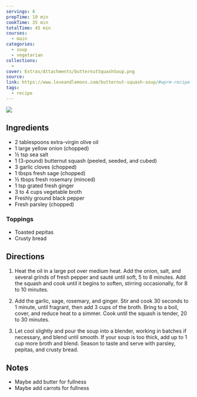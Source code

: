 ```yaml
---
servings: 6
prepTime: 10 min
cookTime: 35 min
totalTime: 45 min
courses:
  - main
categories:
  - soup
  - vegetarian
collections:
  -
cover: Extras/Attachments/butternutSquashSoup.png
source:
link: https://www.loveandlemons.com/butternut-squash-soup/#wprm-recipe-container-42573
tags:
  - recipe
---
```


![](Extras/Attachments/butternutSquashSoup.png)


## Ingredients

- 2 tablespoons extra-virgin olive oil
- 1 large yellow onion (chopped)
- ½ tsp sea salt
- 1 (3-pound) butternut squash (peeled, seeded, and cubed)
- 3 garlic cloves (chopped)
- 1 tbsps fresh sage (chopped)
- ½ tbsps fresh rosemary (minced)
- 1 tsp grated fresh ginger
- 3 to 4 cups vegetable broth
- Freshly ground black pepper
- Fresh parsley (chopped)

### Toppings

- Toasted pepitas
- Crusty bread


## Directions

1. Heat the oil in a large pot over medium heat. Add the onion, salt, and several grinds of fresh pepper and sauté until soft, 5 to 8 minutes. Add the squash and cook until it begins to soften, stirring occasionally, for 8 to 10 minutes.

2. Add the garlic, sage, rosemary, and ginger. Stir and cook 30 seconds to 1 minute, until fragrant, then add 3 cups of the broth. Bring to a boil, cover, and reduce heat to a simmer. Cook until the squash is tender, 20 to 30 minutes.

3. Let cool slightly and pour the soup into a blender, working in batches if necessary, and blend until smooth. If your soup is too thick, add up to 1 cup more broth and blend. Season to taste and serve with parsley, pepitas, and crusty bread.


## Notes

- Maybe add butter for fullness
- Maybe add carrots for fullness
